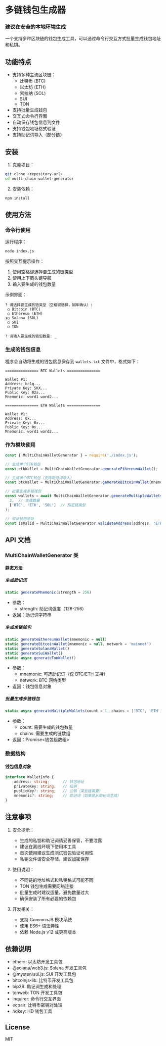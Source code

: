# 多链钱包生成器

### 建议在安全的本地环境生成
一个支持多种区块链的钱包生成工具，可以通过命令行交互方式批量生成钱包地址和私钥。


## 功能特点

- 支持多种主流区块链：
  - 比特币 (BTC)
  - 以太坊 (ETH)
  - 索拉纳 (SOL)
  - SUI
  - TON
- 支持批量生成钱包
- 交互式命令行界面
- 自动保存钱包信息到文件
- 支持钱包地址格式验证
- 支持助记词导入（部分链）

## 安装

1. 克隆项目：
```bash
git clone <repository-url>
cd multi-chain-wallet-generator
```

2. 安装依赖：
```bash
npm install
```

## 使用方法

### 命令行使用

运行程序：
```bash
node index.js
```

按照交互提示操作：
1. 使用空格键选择要生成的链类型
2. 使用上下箭头键导航
3. 输入要生成的钱包数量

示例界面：
```
? 请选择要生成的链类型（空格键选择，回车确认）:
 ◯ Bitcoin (BTC)
 ◯ Ethereum (ETH)
❯◯ Solana (SOL)
 ◯ SUI
 ◯ TON

? 请输入要生成的钱包数量: _
```

### 生成的钱包信息

程序会自动将生成的钱包信息保存到 `wallets.txt` 文件中，格式如下：

```
=============== BTC Wallets ===============

Wallet #1:
Address: bc1q...
Private Key: 5KX...
Public Key: 02a...
Mnemonic: word1 word2...

=============== ETH Wallets ===============

Wallet #1:
Address: 0x...
Private Key: 0x...
Public Key: 0x...
Mnemonic: word1 word2...
```

### 作为模块使用

```javascript
const { MultiChainWalletGenerator } = require('./index.js');

// 生成单个ETH钱包
const ethWallet = MultiChainWalletGenerator.generateEthereumWallet();

// 生成单个BTC钱包（支持助记词导入）
const btcWallet = MultiChainWalletGenerator.generateBitcoinWallet(mnemonic);

// 批量生成多链钱包
const wallets = await MultiChainWalletGenerator.generateMultipleWallets(
  2,  // 生成数量
  ['BTC', 'ETH', 'SOL']  // 指定链类型
);

// 验证钱包地址
const isValid = MultiChainWalletGenerator.validateAddress(address, 'ETH');
```

## API 文档

### MultiChainWalletGenerator 类

#### 静态方法

##### 生成助记词
```javascript
static generateMnemonic(strength = 256)
```
- 参数：
  - strength: 助记词强度（128-256）
- 返回：助记词字符串

##### 生成单链钱包
```javascript
static generateEthereumWallet(mnemonic = null)
static generateBitcoinWallet(mnemonic = null, network = 'mainnet')
static generateSolanaWallet()
static generateSuiWallet()
static async generateTonWallet()
```
- 参数：
  - mnemonic: 可选助记词（仅 BTC/ETH 支持）
  - network: BTC 网络类型
- 返回：钱包信息对象

##### 批量生成多链钱包
```javascript
static async generateMultipleWallets(count = 1, chains = ['BTC', 'ETH', 'SOL', 'SUI', 'TON'])
```
- 参数：
  - count: 需要生成的钱包数量
  - chains: 需要生成的链数组
- 返回：Promise<钱包组数组>

### 数据结构

#### 钱包信息对象
```typescript
interface WalletInfo {
    address: string;      // 钱包地址
    privateKey: string;   // 私钥
    publicKey?: string;   // 公钥（某些链需要）
    mnemonic?: string;    // 助记词（如果是从助记词生成）
}
```

## 注意事项

1. 安全提示：
   - 生成的私钥和助记词请妥善保管，不要泄露
   - 建议在离线环境下使用本工具
   - 首次使用建议生成测试钱包验证可用性
   - 私钥文件请安全存储，建议加密保存

2. 使用说明：
   - 不同链的地址格式和私钥格式可能不同
   - TON 钱包生成需要网络连接
   - 批量生成时建议适量，避免数量过大
   - 确保安装了所有必要的依赖包

3. 开发相关：
   - 支持 CommonJS 模块系统
   - 使用 ES6+ 语法特性
   - 依赖 Node.js v12 或更高版本

## 依赖说明

- ethers: 以太坊开发工具包
- @solana/web3.js: Solana 开发工具包
- @mysten/sui.js: SUI 开发工具包
- bitcoinjs-lib: 比特币开发工具包
- bip39: 助记词生成和处理
- tonweb: TON 开发工具包
- inquirer: 命令行交互界面
- ecpair: 比特币密钥对处理
- hdkey: HD 钱包工具

## License

MIT 
